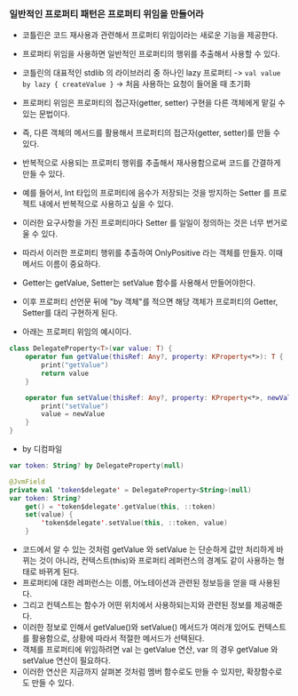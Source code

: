 ### 일반적인 프로퍼티 패턴은 프로퍼티 위임을 만들어라

* 코틀린은 코드 재사용과 관련해서 프로퍼티 위임이라는 새로운 기능을 제공한다.
* 프로퍼티 위임을 사용하면 일반적인 프로퍼티의 행위를 추출해서 사용할 수 있다.
* 코틀린의 대표적인 stdlib 의 라이브러리 중 하나인 lazy 프로퍼티 -> ```val value by lazy { createValue }``` -> 처음 사용하는 요청이 들어올 때 초기화

* 프로퍼티 위임은 프로퍼티의 접근자(getter, setter) 구현을 다른 객체에게 맡길 수 있는 문법이다. 
* 즉, 다른 객체의 메서드를 활용해서 프로퍼티의 접근자(getter, setter)를 만들 수 있다. 
* 반복적으로 사용되는 프로퍼티 행위를 추출해서 재사용함으로써 코드를 간결하게 만들 수 있다. 
* 예를 들어서, Int 타입의 프로퍼티에 음수가 저장되는 것을 방지하는 Setter 를 프로젝트 내에서 반복적으로 사용하고 싶을 수 있다. 
* 이러한 요구사항을 가진 프로퍼티마다 Setter 를 일일이 정의하는 것은 너무 번거로울 수 있다. 
* 따라서 이러한 프로퍼티 행위를 추출하여 OnlyPositive 라는 객체를 만들자. 이때 메서드 이름이 중요하다. 
* Getter는 getValue, Setter는 setValue 함수를 사용해서 만들어야한다. 
* 이후 프로퍼티 선언문 뒤에 "by 객체"를 적으면 해당 객체가 프로퍼티의 Getter, Setter를 대리 구현하게 된다.
* 아래는 프로퍼티 위임의 예시이다.

```kotlin
class DelegateProperty<T>(var value: T) {
    operator fun getValue(thisRef: Any?, property: KProperty<*>): T {
        print("getValue")
        return value
    }

    operator fun setValue(thisRef: Any?, property: KProperty<*>, newValue: T) {
        print("setValue")
        value = newValue
    }
}
```

* by 디컴파일

```kotlin
var token: String? by DelegateProperty(null)

@JvmField
private val 'token$delegate' = DelegateProperty<String>(null)
var token: String?
	get() = 'token$delegate'.getValue(this, ::token)
	set(value) {
		'token$delegate'.setValue(this, ::token, value)
	}
```

* 코드에서 알 수 있는 것처럼 getValue 와 setValue 는 단순하게 값만 처리하게 바뀌는 것이 아니라, 컨텍스트(this)와 프로퍼티 레퍼런스의 경계도 같이 사용하는 형태로 바뀌게 된다.
* 프로퍼티에 대한 레퍼런스는 이름, 어노테이션과 관련된 정보등을 얻을 때 사용된다.
* 그리고 컨텍스트는 함수가 어떤 위치에서 사용하되는지와 관련된 정보를 제공해준다. 
* 이러한 정보로 인해서 getValue()와 setValue() 메서드가 여러개 있어도 컨텍스트를 활용함으로, 상황에 따라서 적절한 메서드가 선택된다.
* 객체를 프로퍼티에 위임하려면 val 는 getValue 연산, var 의 경우 getValue 와 setValue 연산이 필요하다.
* 이러한 연산은 지금까지 살펴본 것처럼 멤버 함수로도 만들 수 있지만, 확장함수로도 만들 수 있다.


